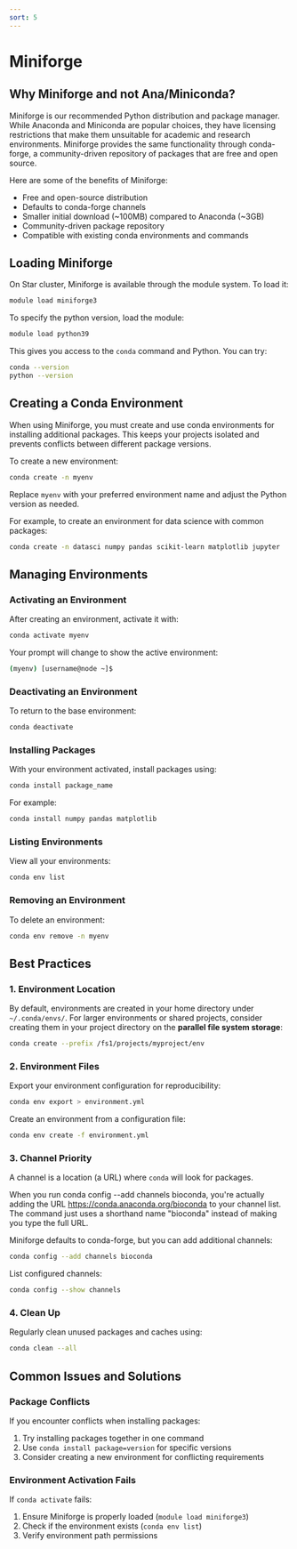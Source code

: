 ```yaml
---
sort: 5
---
```


# Miniforge

## Why Miniforge and not Ana/Miniconda?

Miniforge is our recommended Python distribution and package manager. While Anaconda and Miniconda are popular choices,
they have licensing restrictions that make them unsuitable for academic and research environments.
Miniforge provides the same functionality through conda-forge, a community-driven repository of packages
that are free and open source.

Here are some of the benefits of Miniforge:
- Free and open-source distribution
- Defaults to conda-forge channels
- Smaller initial download (~100MB) compared to Anaconda (~3GB)
- Community-driven package repository
- Compatible with existing conda environments and commands

## Loading Miniforge

On Star cluster, Miniforge is available through the module system. To load it:
```bash
module load miniforge3
```
To specify the python version, load the module:
```bash
module load python39
```

This gives you access to the `conda` command and Python. You can try:
```bash
conda --version
python --version
```

## Creating a Conda Environment

When using Miniforge, you must create and use conda environments for installing additional packages.
This keeps your projects isolated and prevents conflicts between different package versions.

To create a new environment:

```bash
conda create -n myenv
```

Replace `myenv` with your preferred environment name and adjust the Python version as needed.

For example, to create an environment for data science with common packages:

```bash
conda create -n datasci numpy pandas scikit-learn matplotlib jupyter
```

## Managing Environments

### Activating an Environment

After creating an environment, activate it with:

```bash
conda activate myenv
```

Your prompt will change to show the active environment:
```bash
(myenv) [username@node ~]$
```

### Deactivating an Environment

To return to the base environment:
```bash
conda deactivate
```

### Installing Packages

With your environment activated, install packages using:
```bash
conda install package_name
```

For example:
```bash
conda install numpy pandas matplotlib
```

### Listing Environments

View all your environments:
```bash
conda env list
```

### Removing an Environment

To delete an environment:
```bash
conda env remove -n myenv
```

## Best Practices

### 1. Environment Location

By default, environments are created in your home directory under `~/.conda/envs/`.
For larger environments or shared projects, consider creating them in your project directory on the **parallel file system storage**:
```bash
conda create --prefix /fs1/projects/myproject/env
```

### 2. Environment Files

Export your environment configuration for reproducibility:

```bash
conda env export > environment.yml
```

Create an environment from a configuration file:

```bash
conda env create -f environment.yml
```

### 3. Channel Priority

A channel is a location (a URL) where `conda` will look for packages.

When you run conda config --add channels bioconda, you're actually adding the URL https://conda.anaconda.org/bioconda
to your channel list. The command just uses a shorthand name "bioconda" instead of making you type the full URL.

Miniforge defaults to conda-forge, but you can add additional channels:
```bash
conda config --add channels bioconda
```

List configured channels:

```bash
conda config --show channels
```

### 4. Clean Up

Regularly clean unused packages and caches using:
```bash
conda clean --all
```

## Common Issues and Solutions

### Package Conflicts

If you encounter conflicts when installing packages:

1. Try installing packages together in one command
2. Use `conda install package=version` for specific versions
3. Consider creating a new environment for conflicting requirements

### Environment Activation Fails

If `conda activate` fails:
1. Ensure Miniforge is properly loaded (`module load miniforge3`)
2. Check if the environment exists (`conda env list`)
3. Verify environment path permissions
